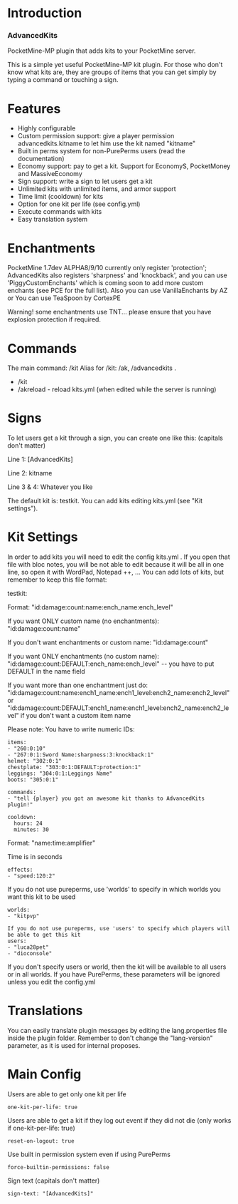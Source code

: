 # Introduction

### AdvancedKits

PocketMine-MP plugin that adds kits to your PocketMine server.

This is a simple yet useful PocketMine-MP kit plugin. For those who don't know what kits are, they are groups of items that you can get simply by typing a command or touching a sign.

# Features

- Highly configurable
- Custom permission support: give a player permission advancedkits.kitname to let him use the kit named "kitname"
- Built in perms system for non-PurePerms users (read the documentation)
- Economy support: pay to get a kit. Support for EconomyS, PocketMoney and MassiveEconomy
- Sign support: write a sign to let users get a kit
- Unlimited kits with unlimited items, and armor support
- Time limit (cooldown) for kits
- Option for one kit per life (see config.yml)
- Execute commands with kits
- Easy translation system

# Enchantments

PocketMine 1.7dev ALPHA8/9/10 currently only register 'protection'; AdvancedKits also registers 'sharpness' and 'knockback', and you can use 'PiggyCustomEnchants' which is coming soon to add more custom enchants (see PCE for the full list). Also you can use VanillaEnchants by AZ or You can use TeaSpoon by CortexPE

Warning! some enchantments use TNT... please ensure that you have explosion protection if required.

# Commands

The main command: /kit
Alias for /kit: /ak, /advancedkits .

- /kit
- /akreload - reload kits.yml (when edited while the server is running)

 

# Signs

To let users get a kit through a sign, you can create one like this: (capitals don't matter)

Line 1: [AdvancedKits]

Line 2: kitname

Line 3 & 4: Whatever you like


The default kit is: testkit.
You can add kits editing kits.yml (see "Kit settings").

# Kit Settings

In order to add kits you will need to edit the config kits.yml .
If you open that file with bloc notes, you will be not able to edit because it will be all in one line, so open it with WordPad, Notepad ++, ...
You can add lots of kits, but remember to keep this file format:


testkit:

  Format: "id:damage:count:name:ench_name:ench_level"

  If you want ONLY custom name (no enchantments): "id:damage:count:name"

  If you don't want enchantments or custom name: "id:damage:count"

  If you want ONLY enchantments (no custom name): "id:damage:count:DEFAULT:ench_name:ench_level" -- you have to put DEFAULT in the name field

  If you want more than one enchantment just do: "id:damage:count:name:ench1_name:ench1_level:ench2_name:ench2_level"
  or "id:damage:count:DEFAULT:ench1_name:ench1_level:ench2_name:ench2_level" if you don't want a custom item name

  Please note: You have to write numeric IDs:
  ```
  items:
  - "260:0:10"
  - "267:0:1:Sword Name:sharpness:3:knockback:1"
  helmet: "302:0:1"
  chestplate: "303:0:1:DEFAULT:protection:1"
  leggings: "304:0:1:Leggings Name"
  boots: "305:0:1"

  commands:
  - "tell {player} you got an awesome kit thanks to AdvancedKits plugin!"

  cooldown:
    hours: 24
    minutes: 30

  ```
  Format: "name:time:amplifier"
  
  Time is in seconds
  
  ```
  effects:
  - "speed:120:2"
  
  ```

  If you do not use pureperms, use 'worlds' to specify in which worlds you want this kit to be used
 
  ```
  worlds:
  - "kitpvp"
  
  If you do not use pureperms, use 'users' to specify which players will be able to get this kit
  users:
  - "luca28pet"
  - "dioconsole"
  ```


If you don't specify users or world, then the kit will be available to all users or in all worlds.
If you have PurePerms, these parameters will be ignored unless you edit the config.yml


# Translations

You can easily translate plugin messages by editing the lang.properties file inside the plugin folder. Remember to don't change the "lang-version" parameter, as it is used for internal proposes.

# Main Config

Users are able to get only one kit per life

```
one-kit-per-life: true
```

Users are able to get a kit if they log out event if they did not die (only works if one-kit-per-life: true)

```
reset-on-logout: true
```

Use built in permission system even if using PurePerms

```
force-builtin-permissions: false
```

Sign text (capitals don't matter)

```
sign-text: "[AdvancedKits]"
```

